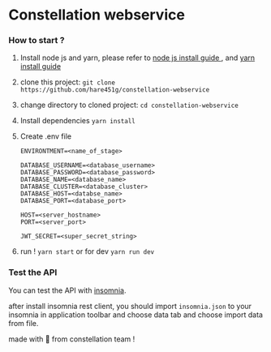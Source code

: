 # Constellation webservice

### How to start ?

1. Install node js and yarn, please refer to [node js install guide ](https://nodejs.org/en/download/), and [yarn install guide](https://yarnpkg.com/lang/en/docs/install/)

2. clone this project:
   `git clone https://github.com/hare451g/constellation-webservice`

3. change directory to cloned project:
   `cd constellation-webservice`

4. Install dependencies
   `yarn install`

5. Create .env file

   ```
   ENVIRONTMENT=<name_of_stage>

   DATABASE_USERNAME=<database_username>
   DATABASE_PASSWORD=<database_password>
   DATABASE_NAME=<database_name>
   DATABASE_CLUSTER=<database_cluster>
   DATABASE_HOST=<databse_name>
   DATABASE_PORT=<database_port>

   HOST=<server_hostname>
   PORT=<server_port>

   JWT_SECRET=<super_secret_string>
   ```

6. run !
   `yarn start` or for dev `yarn run dev`

### Test the API

You can test the API with [insomnia](https://insomnia.rest/).

after install insomnia rest client, you should import `insomnia.json` to your insomnia in application toolbar and choose data tab and choose import data from file.

made with 💖 from constellation team !
